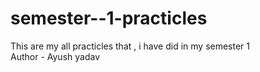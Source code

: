 # semester--1-practicles
This are my all practicles that , i have did in my semester 1
<br> Author - Ayush yadav

